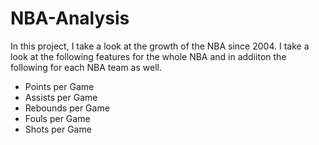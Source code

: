 # NBA-Analysis

In this project, I take a look at the growth of the NBA since 2004. 
I take a look at the following features for the whole NBA and 
in addiiton the following for each NBA team as well. 

- Points per Game
- Assists per Game
- Rebounds per Game
- Fouls per Game
- Shots per Game
